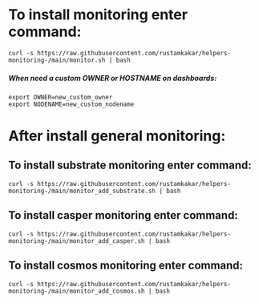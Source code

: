 # To install monitoring enter command:
```
curl -s https://raw.githubusercontent.com/rustamkakar/helpers-monitoring-/main/monitor.sh | bash
```
##### When need a custom OWNER or HOSTNAME on dashboards:
```
export OWNER=new_custom_owner
export NODENAME=new_custom_nodename
```

# After install general monitoring:

## To install substrate monitoring enter command:
```
curl -s https://raw.githubusercontent.com/rustamkakar/helpers-monitoring-/main/monitor_add_substrate.sh | bash
```

## To install casper monitoring enter command:
```
curl -s https://raw.githubusercontent.com/rustamkakar/helpers-monitoring-/main/monitor_add_casper.sh | bash
```

## To install cosmos monitoring enter command:
```
curl -s https://raw.githubusercontent.com/rustamkakar/helpers-monitoring-/main/monitor_add_cosmos.sh | bash
```
